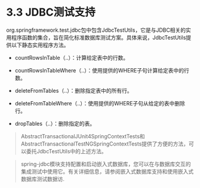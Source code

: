 # 3.3 JDBC测试支持

org.springframework.test.jdbc包中包含JdbcTestUtils，它是与JDBC相关的实用程序函数的集合，旨在简化标准数据库测试方案。具体来说，JdbcTestUtils提供以下静态实用程序方法。

* countRowsInTable（..）：计算给定表中的行数。

* countRowsInTableWhere（..）：使用提供的WHERE子句计算给定表中的行数。

* deleteFromTables（..）：删除指定表中的所有行。

* deleteFromTableWhere（..）：使用提供的WHERE子句从给定的表中删除行。

* dropTables（..）：删除指定的表。

>AbstractTransactionalJUnit4SpringContextTests和AbstractTransactionalTestNGSpringContextTests提供了方便的方法，可以委托JdbcTestUtils中的上述方法。

>spring-jdbc模块支持配置和启动嵌入式数据库，您可以在与数据库交互的集成测试中使用它。有关详细信息，请参阅嵌入式数据库支持和使用嵌入式数据库测试数据访.